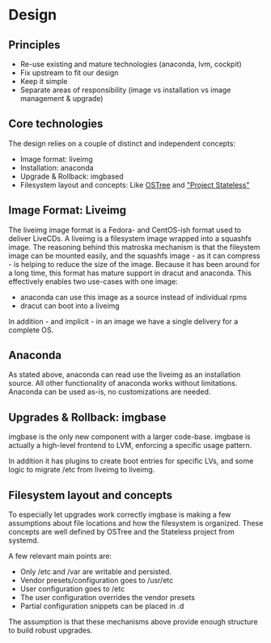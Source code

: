 # Design

## Principles

* Re-use existing and mature technologies (anaconda, lvm, cockpit)
* Fix upstream to fit our design
* Keep it simple
* Separate areas of responsibility (image vs installation vs image management & upgrade)

## Core technologies

The design relies on a couple of distinct and independent concepts:

* Image format: liveimg
* Installation: anaconda
* Upgrade & Rollback: imgbased
* Filesystem layout and concepts: Like [OSTree](https://github.com/GNOME/ostree) and ["Project Stateless"](http://0pointer.net/blog/projects/stateless.html)

## Image Format: Liveimg

The liveimg image format is a Fedora- and CentOS-ish format used to deliver LiveCDs.
A liveimg is a filesystem image wrapped into a squashfs image.
The reasoning behind this matroska mechanism is that the fileystem image can be mounted easily, and the squashfs image - as it can compress - is helping to reduce the size of the image.
Because it has been around for a long time, this format has mature support in dracut and anaconda.
This effectively enables two use-cases with one image:

* anaconda can use this image as a source instead of individual rpms
* dracut can boot into a liveimg

In addition - and implicit - in an image we have a single delivery for a complete OS.

## Anaconda

As stated above, anaconda can read use the liveimg as an installation source. All other functionality of anaconda works without limitations.
Anaconda can be used as-is, no customizations are needed.

## Upgrades & Rollback: imgbase

imgbase is the only new component with a larger code-base.
imgbase is actually a high-level frontend to LVM, enforcing a specific usage pattern.

In addition it has plugins to create boot entries for specific LVs, and some logic to migrate /etc from liveimg to liveimg.

## Filesystem layout and concepts

To especially let upgrades work correctly imgbase is making a few assumptions about file locations and how the filesystem is organized.
These concepts are well defined by OSTree and the Stateless project from systemd.

A few relevant main points are:

* Only /etc and /var are writable and persisted.
* Vendor presets/configuration goes to /usr/etc
* User configuration goes to /etc
* The user configuration overrides the vendor presets
* Partial configuration snippets can be placed in <conf>.d

The assumption is that these mechanisms above provide enough structure to build robust upgrades.